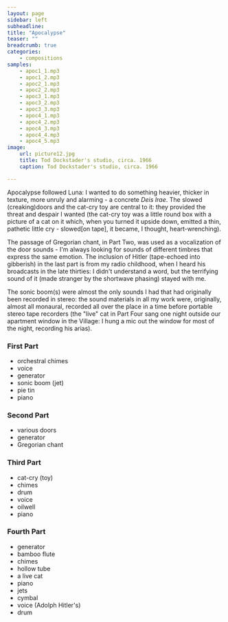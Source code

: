 ```yaml
---
layout: page
sidebar: left
subheadline: 
title: "Apocalypse"
teaser: ""
breadcrumb: true
categories:
    - compositions
samples:
    - apoc1_1.mp3
    - apoc1_2.mp3
    - apoc2_1.mp3
    - apoc2_2.mp3
    - apoc3_1.mp3
    - apoc3_2.mp3
    - apoc3_3.mp3
    - apoc4_1.mp3
    - apoc4_2.mp3
    - apoc4_3.mp3
    - apoc4_4.mp3
    - apoc4_5.mp3
image:
    url: picture12.jpg
    title: Tod Dockstader's studio, circa. 1966
    caption: Tod Dockstader's studio, circa. 1966

---
```


Apocalypse followed Luna: I wanted to do something heavier, thicker in texture, more unruly and alarming - a concrete *Deis Irae*. The slowed (creaking)doors and the cat-cry toy are central to it: they provided the threat and despair I wanted (the cat-cry toy was a little round box with a picture of a cat on it which, when you turned it upside down, emitted a thin, pathetic little cry - slowed[on tape], it became, I thought, heart-wrenching). 

The passage of Gregorian chant, in Part Two, was used as a vocalization of the door sounds - I'm always looking for sounds of different timbres that express the same emotion. The inclusion of Hitler (tape-echoed into gibberish) in the last part is from my radio childhood, when I heard his broadcasts in the late thirties: I didn't understand a word, but the terrifying sound of it (made stranger by the shortwave phasing) stayed with me. 

The sonic boom(s) were almost the only sounds I had that had originally been recorded in stereo: the sound materials in all my work were, originally, almost all monaural, recorded all over the place in a time before portable stereo tape recorders (the "live" cat in Part Four sang one night outside our apartment window in the Village: I hung a mic out the window for most of the night, recording his arias).

### First Part

* orchestral chimes
* voice
* generator
* sonic boom (jet)
* pie tin
* piano

### Second Part

* various doors
* generator
* Gregorian chant

### Third Part

* cat-cry (toy)
* chimes
* drum
* voice
* oilwell
* piano

### Fourth Part

* generator
* bamboo flute
* chimes
* hollow tube
* a live cat
* piano
* jets
* cymbal
* voice (Adolph Hitler's)
* drum

